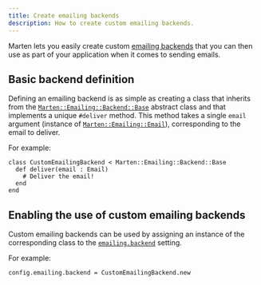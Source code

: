 ```yaml
---
title: Create emailing backends
description: How to create custom emailing backends.
---
```


Marten lets you easily create custom [emailing backends](../introduction.md#emailing-backends) that you can then use as part of your application when it comes to sending emails.

## Basic backend definition

Defining an emailing backend is as simple as creating a class that inherits from the [`Marten::Emailing::Backend::Base`](pathname:///api/0.5/Marten/Emailing/Backend/Base.html) abstract class and that implements a unique `#deliver` method. This method takes a single `email` argument (instance of [`Marten::Emailing::Email`](pathname:///api/0.5/Marten/Emailing/Email.html)), corresponding to the email to deliver.

For example:

```crystal
class CustomEmailingBackend < Marten::Emailing::Backend::Base
  def deliver(email : Email)
    # Deliver the email!
  end
end
```

## Enabling the use of custom emailing backends

Custom emailing backends can be used by assigning an instance of the corresponding class to the [`emailing.backend`](../../development/reference/settings.md#backend-1) setting.

For example:

```crystal
config.emailing.backend = CustomEmailingBackend.new
```
